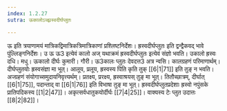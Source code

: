 ```yaml
---
index: 1.2.27
sutra: ऊकालोऽज्झ्रस्वदीर्घप्लुतः

---
```

ऊ इति त्रयाणामयं मात्रिकद्विमात्रिकत्रिमात्रिकाणां प्रश्लिष्टनिर्देशः। ह्रस्वदीर्घप्लुतः इति द्वन्द्वैकवद् भावे पुंल्लिङ्गनिर्देशः। उ ऊ ऊ3 इत्येवं कालो अज् यथाक्रमं ह्रस्वदीर्घप्लुतः इत्येवं संज्ञो भवति। उकालो ह्रस्वः दधि। मधु। ऊकालो दीर्घः कुमारी। गौरी। ऊ3कालः प्लुतः देवदत्त3 अत्र न्वसि। कालग्रहणं परिमाणार्थम्। दीर्घप्लुतयोः ह्रस्वसंज्ञा मा भूत्। आलूय, प्रलूय, ह्रस्वस्य पिति कृति तुक् [[6|1|71]] इति तुङ् न भवति। अज्ग्रहणं संयोगाच्समुदायनिवृत्त्यर्थम्। प्रतक्ष्य, प्ररक्ष्य, ह्रस्वाश्रयस् तुङ् मा भूत्। तितौच्छात्रम्, दीर्घात् [[6|1|75]], पदान्ताद् वा [[6|1|76]] इति विभाषा तुङ् मा भूत्। ह्रस्वदीर्घप्लुतप्रदेशाः ह्रस्वो नपुंसके प्रातिपदिकस्य [[1|2|47]]। अकृत्सर्वधातुकयोर्दीर्घः [[7|4|25]]। वाक्यस्य टेः प्लुत उदात्तः [[8|2|82]]।